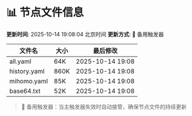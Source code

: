 # 📊 节点文件信息

**更新时间**: 2025-10-14 19:08:04 北京时间
**更新方式**: 🔄 备用触发器

| 文件名 | 大小 | 最后修改 |
|--------|------|----------|
| all.yaml | 64K | 2025-10-14 19:08 |
| history.yaml | 860K | 2025-10-14 19:08 |
| mihomo.yaml | 85K | 2025-10-14 19:08 |
| base64.txt | 52K | 2025-10-14 19:08 |

> 🔄 备用触发器：当主触发器失效时自动接管，确保节点文件的持续更新
